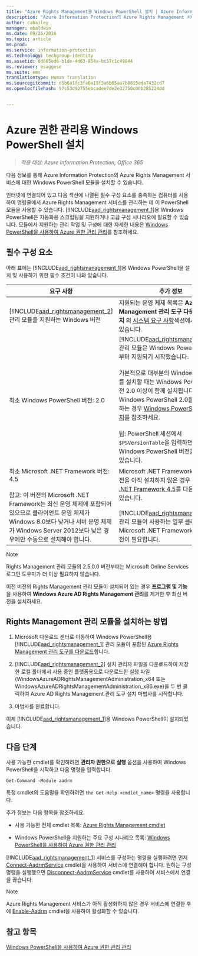 ```yaml
---
title: "Azure Rights Management용 Windows PowerShell 설치 | Azure Information Protection"
description: "Azure Information Protection의 Azure Rights Management 서비스용 Windows PowerShell 설치 지침 이 모듈의 이름은 AADRM입니다."
author: cabailey
manager: mbaldwin
ms.date: 09/25/2016
ms.topic: article
ms.prod: 
ms.service: information-protection
ms.technology: techgroup-identity
ms.assetid: 0d665ed6-b1de-4d63-854a-bc57c1c49844
ms.reviewer: esaggese
ms.suite: ems
translationtype: Human Translation
ms.sourcegitcommit: d5b6a1fc3fa0a19f3a6b65aa7b8815eda7432cd7
ms.openlocfilehash: 97c53d92755ebcadee7de2e32750c00b285224dd


---
```


# Azure 권한 관리용 Windows PowerShell 설치

>*적용 대상: Azure Information Protection, Office 365*

다음 정보를 통해 Azure Information Protection의 Azure Rights Management 서비스에 대한 Windows PowerShell 모듈을 설치할 수 있습니다.

인터넷에 연결되어 있고 다음 섹션에 나열된 필수 구성 요소를 충족하는 컴퓨터를 사용하여 명령줄에서 Azure Rights Management 서비스를 관리하는 데 이 PowerShell 모듈을 사용할 수 있습니다. [!INCLUDE[aad_rightsmanagement_1](../includes/aad_rightsmanagement_1_md.md)]용 Windows PowerShell은 자동화용 스크립팅을 지원하거나 고급 구성 시나리오에 필요할 수 있습니다. 모듈에서 지원하는 관리 작업 및 구성에 대한 자세한 내용은 [Windows PowerShell을 사용하여 Azure 권한 관리 관리](administer-powershell.md)를 참조하세요.

## 필수 구성 요소
아래 표에는 [!INCLUDE[aad_rightsmanagement_1](../includes/aad_rightsmanagement_1_md.md)]용 Windows PowerShell을 설치 및 사용하기 위한 필수 조건이 나와 있습니다.

|요구 사항|추가 정보|
|---------------|--------------------|
|[!INCLUDE[aad_rightsmanagement_2](../includes/aad_rightsmanagement_2_md.md)] 관리 모듈을 지원하는 Windows 버전|지원되는 운영 체제 목록은 **Azure Rights Management 관리 도구 다운로드 페이지** 의 [시스템 요구 사항](http://go.microsoft.com/fwlink/?LinkId=257721)섹션에서 확인할 수 있습니다.|
|최소 Windows PowerShell 버전: 2.0|[!INCLUDE[aad_rightsmanagement_2](../includes/aad_rightsmanagement_2_md.md)] 관리 모듈은 Windows PowerShell 2.0부터 지원되기 시작했습니다.<br /><br />기본적으로 대부분의 Windows 운영 체제를 설치할 때는 Windows PowerShell 버전 2.0 이상이 함께 설치됩니다. Windows PowerShell 2.0을 설치해야 하는 경우 [Windows PowerShell 2.0 설치](http://msdn.microsoft.com/library/ff637750.aspx)를 참조하세요.<br /><br />팁: PowerShell 세션에서 `$PSVersionTable`을 입력하면 실행 중인 Windows PowerShell 버전을 확인할 수 있습니다.|
|최소 Microsoft .NET Framework 버전: 4.5<br /><br />참고: 이 버전의 Microsoft .NET Framework는 최신 운영 체제에 포함되어 있으므로 클라이언트 운영 체제가 Windows 8.0보다 낮거나 서버 운영 체제가 Windows Server 2012보다 낮은 경우에만 수동으로 설치해야 합니다.|Microsoft .NET Framework의 최소 버전을 아직 설치하지 않은 경우 [Microsoft .NET Framework 4.5](http://www.microsoft.com/download/details.aspx?id=30653)를 다운로드할 수 있습니다.<br /><br />[!INCLUDE[aad_rightsmanagement_2](../includes/aad_rightsmanagement_2_md.md)] 관리 모듈이 사용하는 일부 클래스에는 이 Microsoft .NET Framework의 최소 버전이 필요합니다.|

> [!NOTE]
> Rights Management 관리 모듈의 2.5.0.0 버전부터는 Microsoft Online Services 로그인 도우미가 더 이상 필요하지 않습니다.
> 
> 이전 버전의 Rights Management 관리 모듈이 설치되어 있는 경우 **프로그램 및 기능**을 사용하여 **Windows Azure AD Rights Management 관리**를 제거한 후 최신 버전을 설치하세요.


## Rights Management 관리 모듈을 설치하는 방법

1.  Microsoft 다운로드 센터로 이동하여 Windows PowerShell용 [!INCLUDE[aad_rightsmanagement_1](../includes/aad_rightsmanagement_1_md.md)] 관리 모듈이 포함된 [Azure Rights Management 관리 도구를 다운로드](https://go.microsoft.com/fwlink/?LinkId=257721)합니다.

2.  [!INCLUDE[aad_rightsmanagement_2](../includes/aad_rightsmanagement_2_md.md)] 설치 관리자 파일을 다운로드하여 저장한 로컬 폴더에서 사용 중인 플랫폼용으로 다운로드한 실행 파일(WindowsAzureADRightsManagementAdministration_x64 또는 WindowsAzureADRightsManagementAdministration_x86.exe)을 두 번 클릭하여 Azure AD Rights Management 관리 도구 설치 마법사를 시작합니다.

3.  마법사를 완료합니다.

이제 [!INCLUDE[aad_rightsmanagement_1](../includes/aad_rightsmanagement_1_md.md)]용 Windows PowerShell이 설치되었습니다.

## 다음 단계
사용 가능한 cmdlet를 확인하려면 **관리자 권한으로 실행** 옵션을 사용하여 Windows PowerShell을 시작하고 다음 명령을 입력합니다.

```
Get-Command -Module aadrm
```
특정 cmdlet의 도움말을 확인하려면 `the Get-Help <cmdlet_name>` 명령을 사용합니다.

추가 정보는 다음 항목을 참조하세요.

-   사용 가능한 전체 cmdlet 목록: [Azure Rights Management cmdlet](https://msdn.microsoft.com/library/windowsazure/dn629398.aspx)

-   Windows PowerShell을 지원하는 주요 구성 시나리오 목록: [Windows PowerShell을 사용하여 Azure 권한 관리 관리](administer-powershell.md)

[!INCLUDE[aad_rightsmanagement_1](../includes/aad_rightsmanagement_1_md.md)] 서비스를 구성하는 명령을 실행하려면 먼저 [Connect-AadrmService](https://msdn.microsoft.com/library/windowsazure/dn629415.aspx) cmdlet을 사용하여 서비스에 연결해야 합니다. 원하는 구성 명령을 실행했으면 [Disconnect-AadrmService](https://msdn.microsoft.com/library/windowsazure/dn629416.aspx) cmdlet를 사용하여 서비스에서 연결을 끊습니다.

> [!NOTE]
> Azure Rights Management 서비스가 아직 활성화하지 않은 경우 서비스에 연결한 후에 [Enable-Aadrm](https://msdn.microsoft.com/library/windowsazure/dn629412.aspx) cmdlet을 사용하여 활성화할 수 있습니다.

## 참고 항목
[Windows PowerShell을 사용하여 Azure 권한 관리 관리](administer-powershell.md)



<!--HONumber=Sep16_HO4-->


